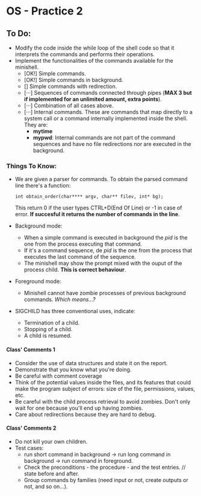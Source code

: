 # OS - Practice 2
## To Do:
* Modify the code inside the while loop of the shell code so that it interprets the commands and performs their operations.
* Implement the functionalities of the commands available for the minishell.
  * [OK!] Simple commands.
  * [OK!] Simple commands in background.
  * [] Simple commands with redirection.
  * [···] Sequences of commands connected through pipes (**MAX 3 but if implemented for an unlimited amount, extra points**).
  * [···] Combination of all cases above.
  * [···] Internal commands. These are commands that map directly to a system call or a command internally implemented inside the shell. They are:
    * **mytime**
    * **mypwd**: Internal commands are not part of the command sequences and have no file redirections nor are executed in the background.

### Things To Know:
* We are given a parser for commands. To obtain the parsed command line there's a function:

    `int obtain_order(char**** argv, char** filev, int* bg);`

  This return 0 if the user types CTRL+D(End Of Line) or -1 in case of error. **If succesful it returns the number of commands in the line**.
* Background mode:
  * When a simple command is executed in background the *pid* is the one from the process executing that command.
  * If it's a command sequence, de *pid* is the one from the process that executes the last command of the sequence.
  * The minishell may show the prompt mixed with the ouput of the process child. **This is correct behaviour**.
* Foreground mode:
  * Minishell cannot have zombie processes of previous background commands. *Which means...?*

* SIGCHILD has three conventional uses, indicate:
  * Termination of a child.
  * Stopping of a child.
  * A child is resumed.

#### Class' Comments 1
* Consider the use of data structures and state it on the report.
* Demonstrate that you know what you're doing.
* Be careful with comment coverage
* Think of the potential values inside the files, and its features that could make the program subject of errors: size of the file, permissions, values, etc.
* Be careful with the child process retrieval to avoid zombies. Don't only wait for one because you'll end up having zombies.
* Care about redirections because they are hard to debug.
#### Class' Comments 2
* Do not kill your own children.
* Test cases:
  * run short command in background -> run long command in background -> run command in foreground.
  * Check the preconditions - the procedure - and the test entries. // state before and after.
  * Group commands by families (need input or not, create outputs or not, and so on...).
